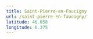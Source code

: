 ```yaml
---
title: Saint-Pierre-en-Faucigny
url: /saint-pierre-en-faucigny/
latitude: 46.058
longitude: 6.375
---
```

